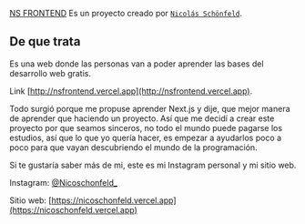 [NS FRONTEND](https://nsfrontend.vercel.app) Es un proyecto creado por [`Nicolás Schönfeld`](https://nicoschonfeld.vercel.app).

## De que trata

Es una web donde las personas van a poder aprender las bases del desarrollo web gratis.

Link [http://nsfrontend.vercel.app](http://nsfrontend.vercel.app).

Todo surgió porque me propuse aprender Next.js y dije, que mejor manera de aprender que haciendo un proyecto.
Así que me decidí a crear este proyecto por que seamos sinceros, no todo el mundo puede pagarse los estudios, así que lo que yo quería hacer, es empezar a ayudarlos poco a poco para que vayan descubriendo el mundo de la programación.

Si te gustaría saber más de mi, este es mi Instagram personal y mi sitio web.

Instagram:
[@Nicoschonfeld_](https://www.instagram.com/nicoschonfeld_)

Sitio web:
[https://nicoschonfeld.vercel.app](https://nicoschonfeld.vercel.app)